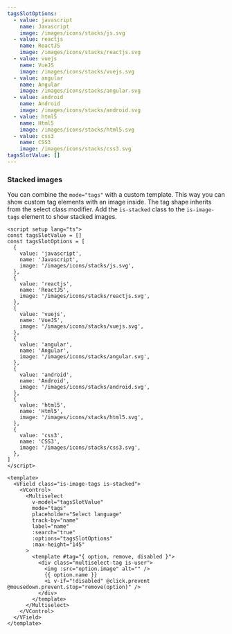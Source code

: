 ```yaml
---
tagsSlotOptions:
  - value: javascript
    name: Javascript
    image: /images/icons/stacks/js.svg
  - value: reactjs
    name: ReactJS
    image: /images/icons/stacks/reactjs.svg
  - value: vuejs
    name: VueJS
    image: /images/icons/stacks/vuejs.svg
  - value: angular
    name: Angular
    image: /images/icons/stacks/angular.svg
  - value: android
    name: Android
    image: /images/icons/stacks/android.svg
  - value: html5
    name: Html5
    image: /images/icons/stacks/html5.svg
  - value: css3
    name: CSS3
    image: /images/icons/stacks/css3.svg
tagsSlotValue: []
---
```


### Stacked images

You can combine the `mode="tags"` with a custom template. This way you can
show custom tag elements with an image inside. The tag shape inherits from
the select class modifier. Add the `is-stacked` class to the `is-image-tags`
element to show stacked images.

<!--code-->

```vue
<script setup lang="ts">
const tagsSlotValue = []
const tagsSlotOptions = [
  {
    value: 'javascript',
    name: 'Javascript',
    image: '/images/icons/stacks/js.svg',
  },
  {
    value: 'reactjs',
    name: 'ReactJS',
    image: '/images/icons/stacks/reactjs.svg',
  },
  {
    value: 'vuejs',
    name: 'VueJS',
    image: '/images/icons/stacks/vuejs.svg',
  },
  {
    value: 'angular',
    name: 'Angular',
    image: '/images/icons/stacks/angular.svg',
  },
  {
    value: 'android',
    name: 'Android',
    image: '/images/icons/stacks/android.svg',
  },
  {
    value: 'html5',
    name: 'Html5',
    image: '/images/icons/stacks/html5.svg',
  },
  {
    value: 'css3',
    name: 'CSS3',
    image: '/images/icons/stacks/css3.svg',
  },
]
</script>

<template>
  <VField class="is-image-tags is-stacked">
    <VControl>
      <Multiselect
        v-model="tagsSlotValue"
        mode="tags"
        placeholder="Select language"
        track-by="name"
        label="name"
        :search="true"
        :options="tagsSlotOptions"
        :max-height="145"
      >
        <template #tag="{ option, remove, disabled }">
          <div class="multiselect-tag is-user">
            <img :src="option.image" alt="" />
            {{ option.name }}
            <i v-if="!disabled" @click.prevent @mousedown.prevent.stop="remove(option)" />
          </div>
        </template>
      </Multiselect>
    </VControl>
  </VField>
</template>
```

<!--/code-->

<!--example-->

<div class="columns">
  <div class="column is-4">
    <VField class="is-image-tags is-stacked">
      <VControl>
        <Multiselect
          v-model="frontmatter.tagsSlotValue"
          mode="tags"
          placeholder="Select language"
          trackBy="name"
          label="name"
          :search="true"
          :options="frontmatter.tagsSlotOptions"
          :max-height="145"
        >
          <template v-slot:tag="{ option, remove, disabled }">
            <div class="multiselect-tag is-user">
              <img :src="option.image" alt="" />
              <i
                v-if="!disabled"
                @click.prevent
                @mousedown.prevent.stop="remove(option)"
              />
            </div>
          </template>
        </Multiselect>
      </VControl>
    </VField>
  </div>
  <div class="column is-4">
    <VField class="is-image-tags is-stacked is-curved-select">
      <VControl>
        <Multiselect
          v-model="frontmatter.tagsSlotValue"
          mode="tags"
          placeholder="Select language"
          trackBy="name"
          label="name"
          :search="true"
          :options="frontmatter.tagsSlotOptions"
          :max-height="145"
        >
          <template v-slot:tag="{ option, remove, disabled }">
            <div class="multiselect-tag is-user">
              <img :src="option.image" alt="" />
              <i
                v-if="!disabled"
                @click.prevent
                @mousedown.prevent.stop="remove(option)"
              />
            </div>
          </template>
        </Multiselect>
      </VControl>
    </VField>
  </div>
  <div class="column is-4">
    <VField class="is-image-tags is-stacked is-rounded-select">
      <VControl>
        <Multiselect
          v-model="frontmatter.tagsSlotValue"
          mode="tags"
          placeholder="Select language"
          trackBy="name"
          label="name"
          :search="true"
          :options="frontmatter.tagsSlotOptions"
          :max-height="145"
        >
          <template v-slot:tag="{ option, remove, disabled }">
            <div class="multiselect-tag is-user">
              <img :src="option.image" alt="" />
              <i
                v-if="!disabled"
                @click.prevent
                @mousedown.prevent.stop="remove(option)"
              />
            </div>
          </template>
        </Multiselect>
      </VControl>
    </VField>
  </div>
</div>

<!--/example-->
